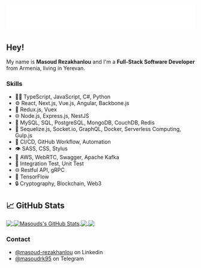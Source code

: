 <h1 align="center">
  <img src="https://raw.githubusercontent.com/mesutrk95/mesutrk95/master/masoud.svg" alt="Masoud Rezakhanlou" />
</h1>

## Hey!
My name is **Masoud Rezakhanlou** and I'm a **Full-Stack Software Developer** from Armenia, living in Yerevan.

### Skills
- 👨‍💻 TypeScript, JavaScript, C#, Python
- ⚙️ React, Next.js, Vue.js, Angular, Backbone.js
- 🔄 Redux.js, Vuex
- 🌐 Node.js, Express.js, NestJS
- 💽 MySQL, SQL, PostgreSQL, MongoDB, CouchDB, Redis
- 🔧 Sequelize.js, Socket.io, GraphQL, Docker, Serverless Computing, Gulp.js
- 🔧 CI/CD, GitHub Workflow, Automation
- 👁️ SASS, CSS, Stylus
- 🚀 AWS, WebRTC, Swagger, Apache Kafka
- 📝 Integration Test, Unit Test
- 🌐 Restful API, gRPC
- 🧠 TensorFlow
- 🔒 Cryptography, Blockchain, Web3


## &#x1f4c8; GitHub Stats

<a href="https://github.com/mesutrk95/mesutrk95">
  <img align="center" src="https://github-readme-stats-mesutrk95.vercel.app/api/top-langs/?username=mesutrk95&hide=java,html,tex&title_color=ffffff&text_color=c9cacc&icon_color=2bbc8a&bg_color=1d1f21&langs_count=5&layout=compact" />
</a>
<a href="https://github.com/mesutrk95/mesutrk95">
  <img align="center" src="https://github-readme-stats-mesutrk95.vercel.app/api?username=mesutrk95&show_icons=true&line_height=27&count_private=true&title_color=ffffff&text_color=c9cacc&icon_color=2bbc8a&bg_color=1d1f21&hide=stars,issues" alt="Masouds's GitHub Stats" />
</a>

<a href="https://github.com/mesutrk95/solid-ql">
  <img align="center" src="https://github-readme-stats-mesutrk95.vercel.app/api/pin/?username=mesutrk95&repo=solid-ql&title_color=ffffff&text_color=c9cacc&icon_color=2bbc8a&bg_color=1d1f21" />
</a>

<a href="https://github.com/MartinHeinz/goddamn-robot">
  <img align="center" src="https://github-readme-stats-mesutrk95.vercel.app/api/pin/?username=mesutrk95&repo=goddamn-robot&title_color=ffffff&text_color=c9cacc&icon_color=2bbc8a&bg_color=1d1f21" />
</a>    

### Contact
- [@masoud-rezakhanlou](https://www.linkedin.com/in/masoud-rezakhanlou/) on Linkedin
- [@masoudrk95](https://t.me/masoudrk95) on Telegram
